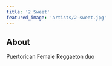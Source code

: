 ```yaml
---
title: '2 Sweet'
featured_image: 'artists/2-sweet.jpg'
---
```


## About

Puertorican Female Reggaeton duo 
